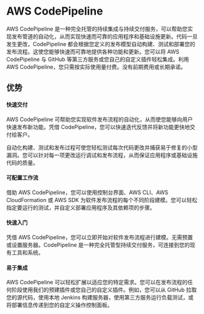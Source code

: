 # AWS CodePipeline
AWS CodePipeline 是一种完全托管的持续集成与持续交付服务，可以帮助您实现发布管道的自动化，从而实现快速而可靠的应用程序和基础设施更新。代码一旦发生更改，CodePipeline 都会根据您定义的发布模型自动构建、测试和部署您的发布流程。这使您能够快速而可靠地提供各种功能和更新。您可以将 AWS CodePipeline 与 GitHub 等第三方服务或您自己的自定义插件轻松集成。利用 AWS CodePipeline，您只需按实际使用量付费。没有前期费用或长期承诺。
## 优势
#### 快速交付
AWS CodePipeline 可帮助您实现软件发布流程的自动化，从而使您能够向用户快速发布新功能。凭借 CodePipeline，您可以快速迭代反馈并将新功能更快地交付给客户。

自动化构建、测试和发布过程可使您轻松测试每次代码更改并捕获易于修复的小型漏洞。您可以针对每一项更改运行调试和发布流程，从而保证应用程序或基础设施代码的质量。
#### 可配置工作流
借助 AWS CodePipeline，您可以使用控制台界面、AWS CLI、AWS CloudFormation 或 AWS SDK 为软件发布流程的每个不同阶段建模。您可以轻松指定要运行的测试，并自定义部署应用程序及其依赖项的步骤。
#### 快速入门
凭借 AWS CodePipeline，您可以立即开始对软件发布流程进行建模。无需预置或设置服务器。CodePipeline 是一种完全托管型持续交付服务，可连接到您的现有工具和系统。
#### 易于集成
AWS CodePipeline 可以轻松扩展以适应您的特定需求。您可以在发布流程的任何阶段使用我们的预建插件或您自己的自定义插件。例如，您可以从 GitHub 拉取您的源代码，使用本地 Jenkins 构建服务器，使用第三方服务运行负载测试，或将部署信息传递到您的自定义操作控制面板。